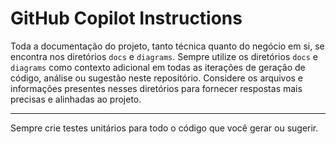 # GitHub Copilot Instructions

Toda a documentação do projeto, tanto técnica quanto do negócio em si, se encontra nos diretórios `docs` e `diagrams`.
Sempre utilize os diretórios `docs` e `diagrams` como contexto adicional em todas as iterações de geração de código, análise ou sugestão neste repositório.
Considere os arquivos e informações presentes nesses diretórios para fornecer respostas mais precisas e alinhadas ao projeto.

---

Sempre crie testes unitários para todo o código que você gerar ou sugerir.
